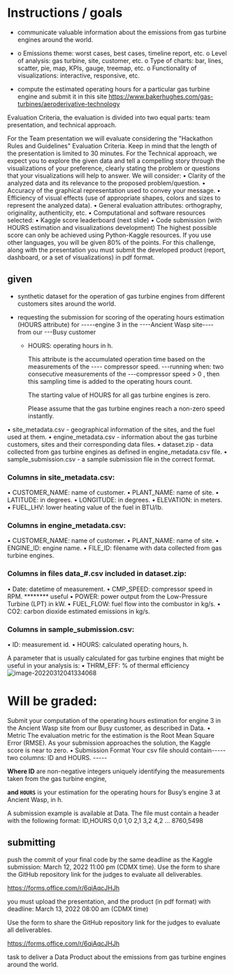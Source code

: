 # Instructions / goals

* communicate valuable information about the emissions from gas turbine engines around the world.
* o Emissions theme: worst cases, best cases, timeline report, etc.
  o Level of analysis: gas turbine, site, customer, etc.
  o Type of charts: bar, lines, scatter, pie, map, KPIs, gauge, treemap, etc.
  o Functionality of visualizations: interactive, responsive, etc.

* compute the estimated operating hours for a particular gas turbine engine and submit it in this site 
  https://www.bakerhughes.com/gas-turbines/aeroderivative-technology

Evaluation Criteria, the evaluation is divided into
two equal parts: team presentation, and technical approach.

For the Team presentation we will evaluate considering the "Hackathon Rules and Guidelines"
Evaluation Criteria. Keep in mind that the length of the presentation is limited to 30 minutes.
For the Technical approach, we expect you to explore the given data and tell a compelling 
story through the visualizations of your preference, clearly stating the problem or questions that your 
visualizations will help to answer. We will consider:
• Clarity of the analyzed data and its relevance to the proposed problem/question.
• Accuracy of the graphical representation used to convey your message.
• Efficiency of visual effects (use of appropriate shapes, colors and sizes to represent
the analyzed data).
• General evaluation attributes: orthography, originality, authenticity, etc.
• Computational and software resources selected:
• Kaggle score leaderboard (next slide)
• Code submission (with HOURS estimation and visualizations development)
The highest possible score can only be achieved using Python-Kaggle resources. If you
use other languages, you will be given 80% of the points.
For this challenge, along with the presentation you must submit the developed product (report,
dashboard, or a set of visualizations) in pdf format.

## given

* synthetic dataset for the operation of gas turbine engines from different customers sites around the world.

* requesting the submission for scoring of the operating hours estimation (HOURS attribute) for
  -----engine 3 in the ----Ancient Wasp site---- from our ---Busy customer

  * HOURS: operating hours in h.

     This attribute is the accumulated operation time based on the measurements of the ---- compressor speed.
    ---running when: two consecutive measurements of the ---compressor speed > 0
    , then this sampling time is added to the operating hours count.

    The starting value of HOURS for all gas turbine engines is zero.

    Please assume that the gas turbine engines reach a non-zero speed instantly.

    

• site_metadata.csv - geographical information of the sites, and the fuel used at them.
• engine_metadata.csv - information about the gas turbine customers, sites and their corresponding data files.
• dataset.zip - data collected from gas turbine engines as defined in engine_metadata.csv file.
• sample_submission.csv - a sample submission file in the correct format.





### Columns in site_metadata.csv:

• CUSTOMER_NAME: name of customer.
• PLANT_NAME: name of site.
• LATITUDE: in degrees.
• LONGITUDE: in degrees.
• ELEVATION: in meters.
• FUEL_LHV: lower heating value of the fuel in BTU/lb.

### Columns in engine_metadata.csv:

• CUSTOMER_NAME: name of customer.
• PLANT_NAME: name of site.
• ENGINE_ID: engine name.
• FILE_ID: filename with data collected from gas turbine engines.



### Columns in files data_#.csv included in dataset.zip:

• Date: datetime of measurement.
• CMP_SPEED: compressor speed in RPM.      ******** useful
• POWER: power output from the Low-Pressure Turbine (LPT) in 
kW.
• FUEL_FLOW: fuel flow into the combustor in kg/s.
• CO2: carbon dioxide estimated emissions in kg/s.

### Columns in sample_submission.csv:

 • ID: measurement id.
• HOURS: calculated operating hours, h.



A parameter that is usually calculated for gas turbine engines that 
might be useful in your analysis is:
• THRM_EFF: % of thermal efficiency      ![image-20220312041334068](C:\Users\Erik\Documents\BakerHcode\Team1-Visualization\EriksProposals\EriksNotesChallenge.assets\image-20220312041334068.png)



# Will be graded:

Submit your computation of the operating hours estimation for engine 3 in the Ancient Wasp site from our Busy customer, as described in Data.
• Metric
The evaluation metric for the estimation is the Root Mean Square Error (RMSE). As your submission approaches the solution, the Kaggle
score is near to zero.
• Submission Format
Your csv file should contain----- two columns: ID and HOURS. -----

**Where ID** are non-negative integers uniquely identifying the measurements taken from the gas turbine engine,

**and `HOURS`** is your estimation for the operating hours for Busy’s engine 3 at Ancient Wasp, in h.

 A submission example is available at Data. The file must contain a header with the following format:
ID,HOURS
0,0
1,0
2,1
3,2
4,2
…
8760,5498

## submitting

 push the commit of your final code by the same deadline as the Kaggle submission: March 12, 2022 11:00 pm
(CDMX time). Use the form to share the GitHub repository link for the judges to evaluate all deliverables.

https://forms.office.com/r/6qiAqcJHJh

 you must upload the presentation, and
the product (in pdf format) with deadline: March 13, 2022 08:00 am (CDMX time)

 Use the form to share the GitHub repository link for the judges to
evaluate all deliverables.

https://forms.office.com/r/6qiAqcJHJh



 task to deliver a Data
Product about the emissions from gas turbine engines around the world.



